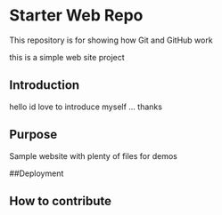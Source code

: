 # Starter Web Repo

This repository is for showing how Git and GitHub work

this is a simple web site project

## Introduction
hello id love to introduce myself 
...
thanks
## Purpose

Sample website with plenty of files for demos

##Deployment

## How to contribute 